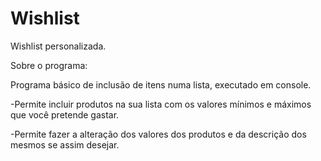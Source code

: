 # Wishlist

Wishlist personalizada.

Sobre o programa:

Programa básico de inclusão de itens numa lista, executado em console.

-Permite incluir produtos na sua lista com os valores mínimos e máximos que você pretende gastar.

-Permite fazer a alteração dos valores dos produtos e da descrição dos mesmos se assim desejar.
